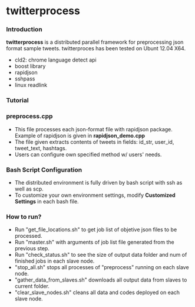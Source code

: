 # twitterprocess
### Introduction ###
**twitterprocess** is a distributed parallel framework for preprocessing json format sample tweets. twitterproces has been tested on Ubunt 12.04 X64.
 * cld2: chrome language detect api
 * boost library
 * rapidjson
 * sshpass
 * linux readlink


 ### Tutorial ###

<h3> preprocess.cpp </h3>
<ul><li>This file processes each json-format file with rapidjson package. Example of rapidjson is given in <b>rapidjson_demo.cpp</b> <br>
</li><li>The file given extracts contents of tweets in fields: id_str, user_id, tweet_text, hashtags. <br>
</li><li>Users can configure own specified method w/ users' needs. <br>
</li></ul>

<h3> Bash Script Configuration </h3>
<ul><li>The distributed environment is fully driven by bash script with ssh as well as scp. <br>
</li><li>To customize your own environment settings, modify <b>Customized Settings</b> in each bash file. <br>
</li></ul>

<h3> How to run? </h3>
<ul><li>Run "get_file_locations.sh" to get job list of objetive json files to be processed. <br>
</li><li>Run "master.sh" with arguments of job list file generated from the previous step. <br>
</li><li>Run "check_status.sh" to see the size of output data folder and num of finished jobs in each slave node. <br>
</li><li>"stop_all.sh" stops all processes of "preprocess" running on each slave node. <br>
</li><li>"gather_data_from_slaves.sh" downloads all output data from slaves to current folder. <br>
</li><li>"clear_slave_nodes.sh" cleans all data and codes deployed on each slave node. <br>
</li></ul>



